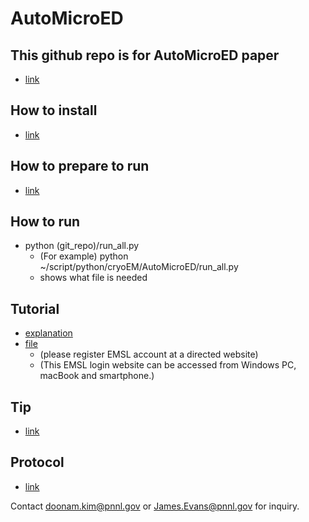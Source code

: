 # AutoMicroED

## This github repo is for AutoMicroED paper
   - [link](https://www.biorxiv.org/content/10.1101/2021.12.13.472146v2)

## How to install
   - [link](./reference/install.md)

## How to prepare to run
   - [link](./reference/how_to_prepare_to_run.md)

## How to run
   - python (git_repo)/run_all.py
      - (For example) python ~/script/python/cryoEM/AutoMicroED/run_all.py
      - shows what file is needed

## Tutorial
   - [explanation](./reference/tutorial.md)
   - [file](https://doi.org/10.25582/data.2021-08.2299309/1838042)
      - (please register EMSL account at a directed website)
      - (This EMSL login website can be accessed from Windows PC, macBook and smartphone.)

## Tip
   - [link](./reference/tip.md)

## Protocol
   - [link](./reference/protocol.md)

Contact doonam.kim@pnnl.gov or James.Evans@pnnl.gov for inquiry.
